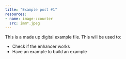 ```yaml
---
title: "Example post #1"
resources:
- name: image-:counter
  src: imm*.jpeg
---
```


This is a made up digital example file. This will be used to:
* Check if the enhancer works
* Have an example to build an example
